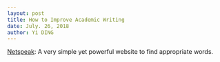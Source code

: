 ```yaml
---
layout: post
title: How to Improve Academic Writing
date: July. 26, 2018
author: Yi DING
---
```




[Netspeak](http://www.netspeak.org/): A very simple yet powerful website to find appropriate words.